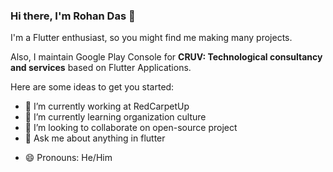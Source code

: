 ### Hi there, I'm Rohan Das 👋

I'm a Flutter enthusiast, so you might find me making many projects.

Also, I maintain Google Play Console for **CRUV: Technological consultancy and services** based on Flutter Applications.

Here are some ideas to get you started:

- 🔭 I’m currently working at RedCarpetUp
- 🌱 I’m currently learning organization culture
- 👯 I’m looking to collaborate on open-source project
- 💬 Ask me about anything in flutter
<!-- - 📫 How to reach me: ... -->
- 😄 Pronouns: He/Him
<!-- - ⚡ Fun fact: ... -->
